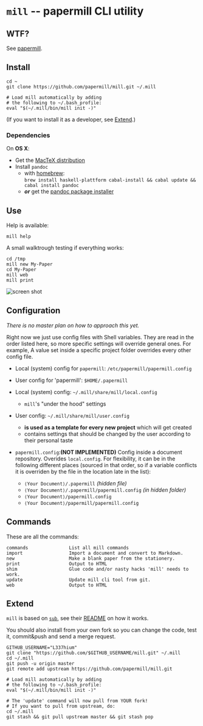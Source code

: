 # `mill` -- papermill CLI utility


## WTF?

See [papermill](https://github.com/papermill/documentation).


## Install

    cd ~
    git clone https://github.com/papermill/mill.git ~/.mill

    # Load mill automatically by adding
    # the following to ~/.bash_profile:
    eval "$(~/.mill/bin/mill init -)"

(If you want to install it as a developer, see [Extend](#Extend).)

### Dependencies

On **OS X**:

- Get the [MacTeX distribution](http://www.tug.org/mactex/index.html)
- Install `pandoc`
    - with [homebrew](http://mxcl.github.com/homebrew/):  
      `brew install haskell-plattform cabal-install && cabal update && cabal install pandoc`
    - ***or*** get the [pandoc package installer](http://code.google.com/p/pandoc/downloads/)


## Use

Help is available:

    mill help

A small walktrough testing if everything works:

    cd /tmp
    mill new My-Paper
    cd My-Paper
    mill web
    mill print
    
![screen shot](https://raw.github.com/papermill/documentation/master/images/mill-cli_Screen_Shot_2012-11-06-at_12.59.56@2x.png)


## Configuration

*There is no master plan on how to approach this yet.* 

Right now we just use config files with Shell variables. They are read in the order listed here, so more specific settings will override general ones. 
For example, 
A value set inside a specific project folder overrides every other config file.

- Local (system) config for `papermill`: `/etc/papermill/papermill.config`

- User config for 'papermill': `$HOME/.papermill`

- Local (system) config: `~/.mill/share/mill/local.config`
   * `mill`'s "under the hood" settings

- User config: `~/.mill/share/mill/user.config`
   * **is used as a template for every new project** which will get created
   * contains settings that should be changed by the user according to their personal taste

- `papermill.config`:**(NOT IMPLEMENTED)** Config inside a document repository. Overides `local.config`. For flexibility, it can be in the following different places (sourced in that order, so if a variable conflicts it is overriden by the file in the location late in the list):
   * `⟨Your Document⟩/.papermill` *(hidden file)*
   * `⟨Your Document⟩/.papermill/papermill.config` *(in hidden folder)*
   * `⟨Your Document⟩/papermill.config`
   * `⟨Your Document⟩/papermill/papermill.config`


## Commands

These are all the commands:

    commands               List all mill commands
    import                 Import a document and convert to Markdown.
    new                    Make a blank paper from the stationery.
    print                  Output to HTML
    shim                   Glue code and/or nasty hacks 'mill' needs to work.
    update                 Update mill cli tool from git.
    web                    Output to HTML


## Extend

`mill` is based on [`sub`](https://github.com/37signals/sub), see their [README](https://github.com/37signals/sub/blob/master/README.md) on how it works.

You should also install from your own fork so you can change the code, test it, commit&push and send a merge request.

    GITHUB_USERNAME="L337hium"
    git clone "https://github.com/$GITHUB_USERNAME/mill.git" ~/.mill
    cd ~/.mill
    git push -u origin master
    git remote add upstream https://github.com/papermill/mill.git

    # Load mill automatically by adding
    # the following to ~/.bash_profile:
    eval "$(~/.mill/bin/mill init -)"

    # The 'update' command will now pull from YOUR fork!
    # If you want to pull from upstream, do:
    cd ~/.mill
    git stash && git pull upstream master && git stash pop
